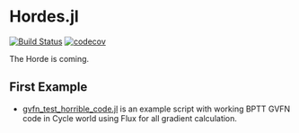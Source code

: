 # Hordes.jl
[![Build Status](https://travis-ci.com/mkschleg/Horde.jl.svg?branch=master)](https://travis-ci.com/mkschleg/Reproduce.jl)
[![codecov](https://codecov.io/gh/mkschleg/Horde.jl/branch/master/graph/badge.svg)](https://codecov.io/gh/mkschleg/Reproduce.jl)

The Horde is coming.


## First Example
- [gvfn_test_horrible_code.jl](src/gvfn_test_horrible_code.jl) is an example script with working BPTT GVFN code in Cycle world using Flux for all gradient calculation.
